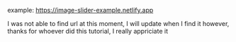 example: https://image-slider-example.netlify.app

I was not able to find url at this moment, I will update when  I find it
however, thanks for whoever did this tutorial, I really appriciate it
